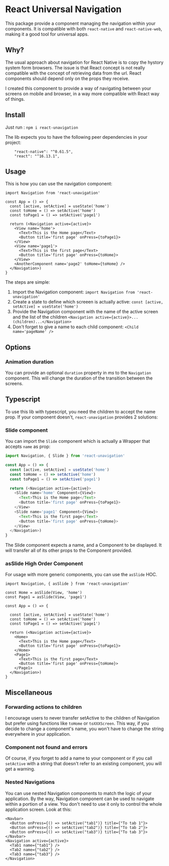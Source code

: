 # React Universal Navigation

This package provide a component managing the navigation within your components. It is compatible with both `react-native` and `react-native-web`, making it a good tool for universal apps.

## Why?

The usual approach about navigation for React Native is to copy the hystory system form browsers. The issue is that React concept is not really compatible with the concept of retrieving data from the url. React components should depend only on the props they receive.

I created this component to provide a way of navigating between your screens on mobile and browser, in a way more compatible with React way of things.

## Install

Just run : `npm i react-unavigation`

The lib expects you to have the following peer dependencies in your project:

```
    "react-native": "^0.61.5",
    "react": "^16.13.1",
```

## Usage

This is how you can use the navigation component:

```JSX
import Navigation from 'react-unavigation'

const App = () => {
  const [active, setActive] = useState('home')
  const toHome = () => setActive('home')
  const toPage1 = () => setActive('page1')

  return (<Navigation active={active}>
    <View name='home'>
      <Text>This is the Home page</Text>
      <Button title='first page' onPress={toPage1}>
    </View>
    <View name='page1'>
      <Text>This is the first page</Text>
      <Button title='first page' onPress={toHome}>
    </View>
    <AnotherComponent name='page2' toHome={toHome} />
  </Navigation>)
}
```

The steps are simple:

1. Import the Navigation component: `import Navigation from 'react-unavigation'`
2. Create a state to define which screeen is actually active: `const [active, setActive] = useState('home')`
3. Provide the Navigation component with the name of the active screen and the list of the children `<Navigation active={active}>...(children)...</Navigation>`
4. Don't forget to give a name to each child component: `<Child name='pageName' />`

## Options

### __Animation duration__

You can provide an optional `duration` property in *ms* to the `Navigation` component. This will change the duration of the transition between the screens.

## Typescript

To use this lib with typescript, you need the children to accept the name prop. If your component doesn't, `react-unavigation` provides 2 solutions:

### Slide component

You can import the `Slide` component which is actually a Wrapper that accepts `name` as prop:

```javascript
import Navigation, { Slide } from 'react-unavigation'

const App = () => {
  const [active, setActive] = useState('home')
  const toHome = () => setActive('home')
  const toPage1 = () => setActive('page1')

  return (<Navigation active={active}>
    <Slide name='home' Component={View}>
      <Text>This is the Home page</Text>
      <Button title='first page' onPress={toPage1}>
    </View>
    <Slide name='page1' Component={View}>
      <Text>This is the first page</Text>
      <Button title='first page' onPress={toHome}>
    </View>
  </Navigation>)
}
```

The Slide component expects a name, and a Component to be displayed. It will transfer all of its other props to the Component provided.

### asSlide High Order Component

For usage with more generic components, you can use the `asSlide` HOC.

```JSX
import Navigation, { asSlide } from 'react-unavigation'

const Home = asSlide(View, 'home')
const Page1 = asSlide(View, 'page1')

const App = () => {

  const [active, setActive] = useState('home')
  const toHome = () => setActive('home')
  const toPage1 = () => setActive('page1')

  return (<Navigation active={active}>
    <Home>
      <Text>This is the Home page</Text>
      <Button title='first page' onPress={toPage1}>
    </Home>
    <Page1>
      <Text>This is the first page</Text>
      <Button title='first page' onPress={toHome}>
    </Page1>
  </Navigation>)
}
```


## Miscellaneous

### __Forwarding actions to children__

I encourage users to never transfer setActive to the children of Navigation but prefer using functions like `toHome` or `toXXXScreen`. This way, if you decide to change a component's name, you won't have to change the string everywhere in your application.

### __Component not found and errors__

Of course, if you forget to add a name to your component or if you call `setActive` with a string that doesn't refer to an existing component, you will get a warning.

### __Nested Navigations__

You can use nested Navigation components to match the logic of your application. By the way, Navigation component can be used to navigate within a portion of a view. You don't need to use it only to control the whole application screen. Look at this:

```JSX
<Navbar>
  <Button onPress={() => setActive("tab1")} title={"To tab 1"}>
  <Button onPress={() => setActive("tab2")} title={"To tab 2"}>
  <Button onPress={() => setActive("tab3")} title={"To tab 3"}>
</Navbar>
<Navigation active={active}>
  <Tab1 name={"tab1"} />
  <Tab2 name={"tab2"} />
  <Tab3 name={"tab3"} />
</Navigation>
```
